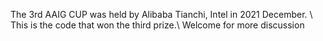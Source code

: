 The 3rd AAIG CUP was held by Alibaba Tianchi, Intel in 2021 December. \\
This is the code that won the third prize.\\
Welcome for more discussion
